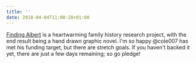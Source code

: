 ```yaml
---
title: ''
date: 2018-04-04T11:00:28+01:00
---
```

[Finding Albert](https://www.kickstarter.com/projects/cole007/finding-albert-illustrating-a-family-story) is a heartwarming family history research project, with the end result being a hand drawn graphic novel. I'm so happy @cole007 has met his funding target, but there are stretch goals. If you haven't backed it yet, there are just a few days remaining; so go pledge!
